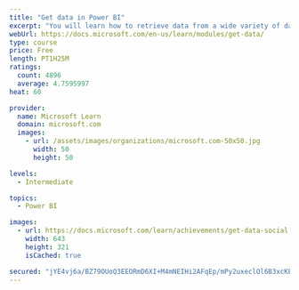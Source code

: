 ```yaml
---
title: "Get data in Power BI"
excerpt: "You will learn how to retrieve data from a wide variety of data sources, including Microsoft Excel, relational databases, and NoSQL data stores. You will also learn how to improve performance while retrieving data."
webUrl: https://docs.microsoft.com/en-us/learn/modules/get-data/
type: course
price: Free
length: PT1H25M
ratings:
  count: 4896
  average: 4.7595997
heat: 60

provider:
  name: Microsoft Learn
  domain: microsoft.com
  images:
    - url: /assets/images/organizations/microsoft.com-50x50.jpg
      width: 50
      height: 50

levels:
  - Intermediate

topics:
  - Power BI

images:
  - url: https://docs.microsoft.com/learn/achievements/get-data-social.png
    width: 643
    height: 321
    isCached: true

secured: "jYE4vj6a/BZ79OUoQ3EEORmD6XI+M4mNEIHi2AFqEp/mPy2uxeclOl6B3xcKE0CmGe4PRi6REuCwfnE7w+2OJYK0+lDEw4Orz7GgVLTmaMz40kN0UGNlUlO9dIZ4Q78WU21NiUiF+24U4z8JquYACLb1yOrgScNEoSDjtA5JBfooKd+o1nJ8iYDk0U/QCCpo2BKj/aWjvnPLgsVWBahEQond6Y+fKB2XNtnyj/Sq6dWwOuuorV+Lj1ZRJxJZcAErZXOh5DXsmJCYB6MxGkZpjhMTM0gbauOmimzLNt3W2MR5t+pki8BcfhToTO1tjFSnFdrotIFolm8l/wNNRW71YEZcsY6LwjOw+EpDnC/MhWbXHW8/r457y9D1ZrxqsTgf1Gi6hnrPPjWiCI3ANtXaZpf6kIYFPXn7tmoH1B9ZVHQ=;8llzU8di/yb/B5CJm6hAdw=="
---
```


